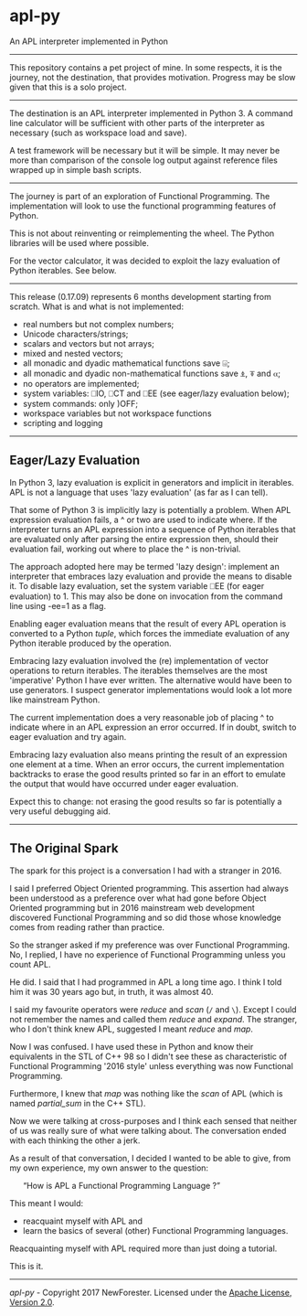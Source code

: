 # apl-py

An APL interpreter implemented in Python

<!--
Copyright 2017 NewForester

   Licensed under the Apache License, Version 2.0 (the "License");
   you may not use this file except in compliance with the License.
   You may obtain a copy of the License at

     http://www.apache.org/licenses/LICENSE-2.0

   Unless required by applicable law or agreed to in writing, software
   distributed under the License is distributed on an "AS IS" BASIS,
   WITHOUT WARRANTIES OR CONDITIONS OF ANY KIND, either express or implied.
   See the License for the specific language governing permissions and
   limitations under the License.
-->

---

This repository contains a pet project of mine.
In some respects, it is the journey, not the destination, that provides motivation.
Progress may be slow given that this is a solo project.

---

The destination is an APL interpreter implemented in Python 3.
A command line calculator will be sufficient with other parts of the interpreter as necessary (such as workspace load and save).

A test framework will be necessary but it will be simple.
It may never be more than comparison of the console log output against reference files wrapped up in simple bash scripts.

---

The journey is part of an exploration of Functional Programming.
The implementation will look to use the functional programming features of Python.

This is not about reinventing or reimplementing the wheel.
The Python libraries will be used where possible.

For the vector calculator, it was decided to exploit the lazy evaluation of Python iterables.
See below.

---

This release (0.17.09) represents 6 months development starting from scratch.
What is and what is not implemented:

  - real numbers but not complex numbers;
  - Unicode characters/strings;
  - scalars and vectors but not arrays;
  - mixed and nested vectors;
  - all monadic and dyadic mathematical functions save ⌹;
  - all monadic and dyadic non-mathematical functions save ⍎, ⍕ and ⍺;
  - no operators are implemented;
  - system variables: ⎕IO, ⎕CT and ⎕EE (see eager/lazy evaluation below);
  - system commands: only )OFF;
  - workspace variables but not workspace functions
  - scripting and logging

---

## Eager/Lazy Evaluation

In Python 3, lazy evaluation is explicit in generators and implicit in iterables.
APL is not a language that uses 'lazy evaluation' (as far as I can tell).

That some of Python 3 is implicitly lazy is potentially a problem.
When APL expression evaluation fails, a ^ or two are used to indicate where.
If the interpreter turns an APL expression into a sequence of Python iterables
that are evaluated only after parsing the entire expression
then, should their evaluation fail, working out where to place the ^ is non-trivial.

The approach adopted here may be termed 'lazy design':
implement an interpreter that embraces lazy evaluation and provide the means to disable it.
To disable lazy evaluation, set the system variable ⎕EE (for eager evaluation) to 1.
This may also be done on invocation from the command line using -ee=1 as a flag.

Enabling eager evaluation means that the result of every APL operation is converted to a Python _tuple_,
which forces the immediate evaluation of any Python iterable produced by the operation.

Embracing lazy evaluation involved the (re) implementation of vector operations to return iterables.
The iterables themselves are the most 'imperative' Python I have ever written.
The alternative would have been to use generators.
I suspect generator implementations would look a lot more like mainstream Python.

The current implementation does a very reasonable job of placing ^ to indicate where in an APL expression an error occurred.
If in doubt, switch to eager evaluation and try again.

Embracing lazy evaluation also means printing the result of an expression one element at a time.
When an error occurs, the current implementation backtracks to erase the good results printed so far in an effort to emulate
the output that would have occurred under eager evaluation.

Expect this to change:  not erasing the good results so far is potentially a very useful debugging aid.

---

## The Original Spark

The spark for this project is a conversation I had with a stranger in 2016.

I said I preferred Object Oriented programming.
This assertion had always been understood as a preference over what had gone before Object Oriented programming
but in 2016 mainstream web development discovered Functional Programming and so did those whose knowledge comes from reading rather than practice.

So the stranger asked if my preference was over Functional Programming.
No, I replied, I have no experience of Functional Programming unless you count APL.

He did.  I said that I had programmed in APL a long time ago.
I think I told him it was 30 years ago but, in truth, it was almost 40.

I said my favourite operators were _reduce_ and _scan_ (`/` and `\`).
Except I could not remember the names and called them _reduce_ and _expand_.
The stranger, who I don't think knew APL, suggested I meant _reduce_ and _map_.

Now I was confused.
I have used these in Python and know their equivalents in the STL of C++ 98
so I didn't see these as characteristic of Functional Programming '2016 style' unless everything was now Functional Programming.

Furthermore, I knew that _map_ was nothing like the _scan_ of APL (which is named _partial_sum_ in the C++ STL).

Now we were talking at cross-purposes and I think each sensed that neither of us was really sure of what were talking about.
The conversation ended with each thinking the other a jerk.

As a result of that conversation, I decided I wanted to be able to give, from my own experience, my own answer to the question:

<ul style="list-style-type: none;">
<li><q>How is APL a Functional Programming Language ?</q></li>
</ul>

This meant I would:

  * reacquaint myself with APL and
  * learn the basics of several (other) Functional Programming languages.

Reacquainting myself with APL required more than just doing a tutorial.

This is it.

---

*apl-py* - Copyright 2017 NewForester.
Licensed under the [Apache License, Version 2.0](http://www.apache.org/licenses/LICENSE-2.0).

<!-- EOF -->
